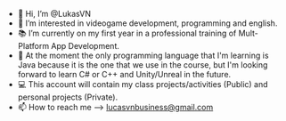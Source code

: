 - 👋 Hi, I’m @LukasVN
- 👀 I’m interested in videogame development, programming and english.
- 📚 I’m currently on my first year in a professional training of Mult-Platform App Development.
- 🌱 At the moment the only programming language that I'm learning is Java because it is the one that we use in the course, but I'm looking forward to learn C# or C++ 
      and Unity/Unreal in the future. 
- 💻 This account will contain my class projects/activities (Public) and personal projects (Private).
- 📫 How to reach me --> lucasvnbusiness@gmail.com

<!---
LukasVN/LukasVN is a ✨ special ✨ repository because its `README.md` (this file) appears on your GitHub profile.
You can click the Preview link to take a look at your changes.
--->

